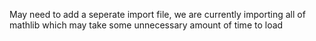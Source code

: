 May need to add a seperate import file, we are currently importing all of mathlib which may take some unnecessary amount of time to load